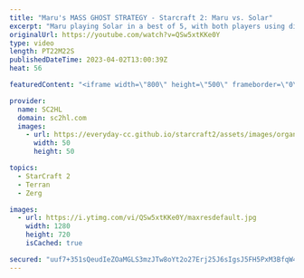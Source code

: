 ```yaml
---
title: "Maru's MASS GHOST STRATEGY - Starcraft 2: Maru vs. Solar"
excerpt: "Maru playing Solar in a best of 5, with both players using different strategies. Maru's mass ghost style, Solar's baneling/zergling rush.  Match: Maru vs. Solar Tournament: IEM Katowice 2023 VODs: https://twitch.tv/esl_sc2   ► Enjoy the content? Buy me a coffee! https://www.ko-fi.com/SC2HL ► SUBSCRIBE"
originalUrl: https://youtube.com/watch?v=QSw5xtKKe0Y
type: video
length: PT22M22S
publishedDateTime: 2023-04-02T13:00:39Z
heat: 56

featuredContent: "<iframe width=\"800\" height=\"500\" frameborder=\"0\" src=\"https://www.youtube.com/embed/QSw5xtKKe0Y\" allow=\"accelerometer; autoplay; encrypted-media; gyroscope; picture-in-picture\" allowfullscreen></iframe>"

provider:
  name: SC2HL
  domain: sc2hl.com
  images:
    - url: https://everyday-cc.github.io/starcraft2/assets/images/organizations/sc2hl.com-50x50.jpg
      width: 50
      height: 50

topics:
  - StarCraft 2
  - Terran
  - Zerg

images:
  - url: https://i.ytimg.com/vi/QSw5xtKKe0Y/maxresdefault.jpg
    width: 1280
    height: 720
    isCached: true

secured: "uuf7+351sQeudIeZOaMGLS3mzJTw8oYt2o27Erj25J6sIgsJ5FH5PxM3BfqW45Xvqifj7TY0GbaZJF36KUn3zHBfyGWanowQ4j4zkOgQQT5O4rccc4hc/h9HYtsYd4OpntORz0Z0yodKoHp80z57pkm5D2SF+rYbyf0dcx1BFoDQJgNT2MU6UCBrEyhMWMehHI8rjpeKqbUz0sOJuc+45xdd3Xss9D1iyP2UeAHMGwlzXW4uJi08ULsZL4TIVj8r7gWbuD/V+5/3lpsgCYYnE2D/64MaPzkA3h7Gz6spfaKxfXQf64j18RWz2TRjqpeT7di4IT75bsR1QM8pj8QjBT4q6L5YqMDMp10SyzQGJI6p4PP5tcbj6ZIjVTrJ5n9dw56GiMNckDJxgvOtlLKuLLhuxp06DlTQVtUvsJ2mZ7n6oga1xfn1IW/UL80tLfh4;MsAV+TBR3u1MRS/dCV1M/w=="
---
```


